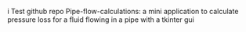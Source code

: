 i
Test github repo 
Pipe-flow-calculations:
a mini application to calculate pressure loss for a fluid
flowing in a pipe with a tkinter gui
